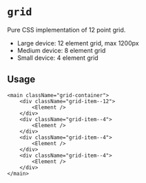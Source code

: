 # `grid`

Pure CSS implementation of 12 point grid.

* Large device: 12 element grid, max 1200px
* Medium device: 8 element grid
* Small device: 4 element grid


## Usage

```tsx
<main className="grid-container">
    <div className="grid-item--12">
        <Element />
    </div>
    <div className="grid-item--4">
        <Element />
    </div>
    <div className="grid-item--4">
        <Element />
    </div>
    <div className="grid-item--4">
        <Element />
    </div>
</main>
```
